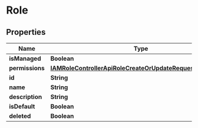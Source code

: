 

# Role


## Properties

| Name | Type | Description | Notes |
|------------ | ------------- | ------------- | -------------|
|**isManaged** | **Boolean** |  |  |
|**permissions** | [**IAMRoleControllerApiRoleCreateOrUpdateRequestPermissions**](IAMRoleControllerApiRoleCreateOrUpdateRequestPermissions.md) |  |  [optional] |
|**id** | **String** |  |  [optional] |
|**name** | **String** |  |  |
|**description** | **String** |  |  [optional] |
|**isDefault** | **Boolean** |  |  [optional] |
|**deleted** | **Boolean** |  |  |



